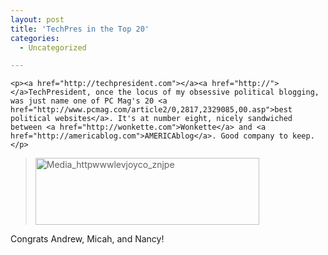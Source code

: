 ```yaml
---
layout: post
title: 'TechPres in the Top 20'
categories:
  - Uncategorized

---
```



    <p><a href="http://techpresident.com"></a><a href="http://"></a>TechPresident, once the locus of my obsessive political blogging, was just name one of PC Mag's 20 <a href="http://www.pcmag.com/article2/0,2817,2329085,00.asp">best political websites</a>. It's at number eight, nicely sandwiched between <a href="http://wonkette.com">Wonkette</a> and <a href="http://americablog.com">AMERICAblog</a>. Good company to keep.</p>
<blockquote>
  <p style="text-align:left;"><div class='p_embed p_image_embed'>
<img alt="Media_httpwwwlevjoyco_znjpe" height="107" src="http://levjoydotcom3.files.wordpress.com/2008/08/media_httpwwwlevjoyco_znjpe.jpg?w=300" width="358" />
</div>
</p>
</blockquote>
<p>Congrats Andrew, Micah, and Nancy!<br /></p>
  
